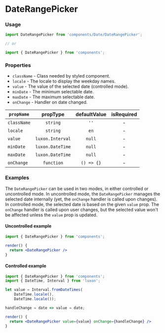 # DateRangePicker

### Usage

```jsx
import DateRangePicker from 'components/Date/DateRangePicker';

// or

import { DateRangePicker } from 'components';
```

<!-- STORY -->

### Properties

- `className` - Class needed by styled component.
- `locale` - The locale to display the weekday names.
- `value` - The value of the selected date (controlled mode).
- `minDate` - The minimum selectable date.
- `maxDate` - The maximum selectable date.
- `onChange` - Handler on date changed.

| `propName`  |     propType     | defaultValue | isRequired |
| ----------- | :--------------: | :----------: | :--------: |
| `className` |     `string`     |     `''`     |     -      |
| `locale`    |     `string`     |     `en`     |     -      |
| `value`     | `luxon.Interval` |    `null`    |     -      |
| `minDate`   | `luxon.DateTime` |    `null`    |     -      |
| `maxDate`   | `luxon.DateTime` |    `null`    |     -      |
| `onChange`  |    `function`    |  `() => {}`  |     -      |

### Examples

The `DateRangePicker` can be used in two modes, in either controlled or uncontrolled mode.
In uncontrolled mode, the `DateRangePicker` manages the selected date internally (yet, the
`onChange` handler is called upon changes). In controlled mode, the selected date is based on the
given `value` prop. The `onChange` handler is called upon user changes, but the selected value won't
be affected unless the `value` prop is updated.

#### Uncontrolled example

```jsx
import { DateRangePicker } from 'components';

render() {
  return <DateRangePicker />
}
```

#### Controlled example

```jsx
import { DateRangePicker } from 'components';
import { DateTime, Interval } from 'luxon';

let value = Interval.fromDateTimes(
    DateTime.locale(),
    DateTime.locale());

handleChange = date => value = date;

render() {
  return <DateRangePicker value={value} onChange={handleChange} />
}
```
